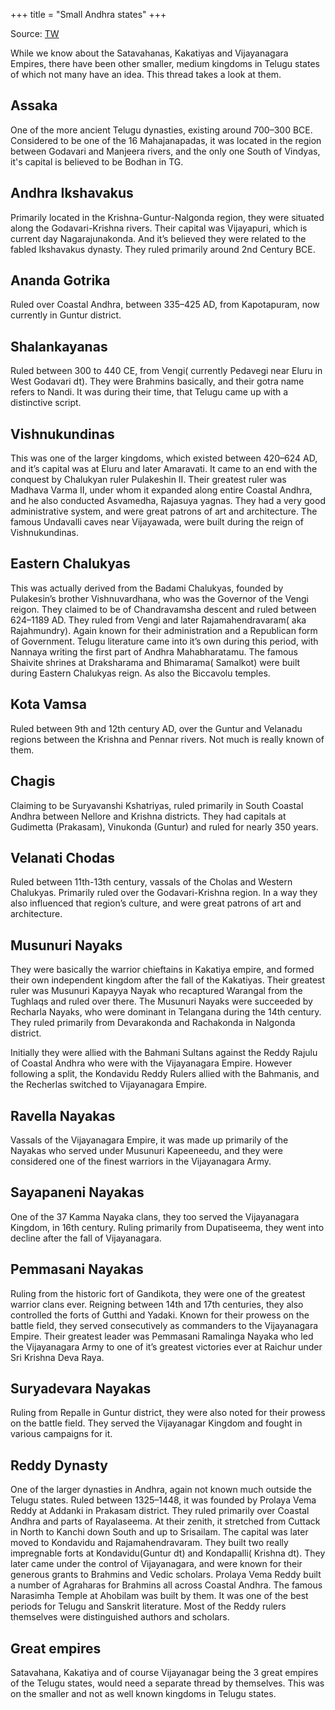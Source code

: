 +++
title = "Small Andhra states"
+++

Source: [TW](https://threads-web.vercel.app/threads/1545663424616878080)


While we know about the Satavahanas, Kakatiyas and Vijayanagara Empires, there have been other smaller, medium kingdoms in Telugu states of which not many have an idea. This thread takes a look at them. 

## Assaka
One of the more ancient Telugu dynasties, existing around 700–300 BCE. Considered to be one of the 16 Mahajanapadas, it was located in the region between Godavari and Manjeera rivers, and the only one South of Vindyas, it's capital is believed to be Bodhan in TG.

## Andhra Ikshavakus
Primarily located in the Krishna-Guntur-Nalgonda region, they were situated along the Godavari-Krishna rivers. Their capital was Vijayapuri, which is current day Nagarajunakonda. And it’s believed they were related to the fabled Ikshavakus dynasty. They ruled primarily around 2nd Century BCE.

## Ananda Gotrika

Ruled over Coastal Andhra, between 335–425 AD, from Kapotapuram, now currently in Guntur district.

## Shalankayanas

Ruled between 300 to 440 CE, from Vengi( currently Pedavegi near Eluru in West Godavari dt). They were Brahmins basically, and their gotra name refers to Nandi. It was during their time, that Telugu came up with a distinctive script.

## Vishnukundinas

This was one of the larger kingdoms, which existed between 420–624 AD, and it’s capital was at Eluru and later Amaravati. It came to an end with the conquest by Chalukyan ruler Pulakeshin II. Their greatest ruler was Madhava Varma II, under whom it expanded along entire Coastal Andhra, and he also conducted Asvamedha, Rajasuya yagnas. They had a very good administrative system, and were great patrons of art and architecture. The famous Undavalli caves near Vijayawada, were built during the reign of Vishnukundinas.

## Eastern Chalukyas

This was actually derived from the Badami Chalukyas, founded by Pulakesin’s brother Vishnuvardhana, who was the Governor of the Vengi reigon. They claimed to be of Chandravamsha descent and ruled between 624–1189 AD. They ruled from Vengi and later Rajamahendravaram( aka Rajahmundry). Again known for their administration and a Republican form of Government. Telugu literature came into it’s own during this period, with Nannaya writing the first part of Andhra Mahabharatamu. The famous Shaivite shrines at Draksharama and Bhimarama( Samalkot) were built during Eastern Chalukyas reign. As also the Biccavolu temples.

## Kota Vamsa

Ruled between 9th and 12th century AD, over the Guntur and Velanadu regions between the Krishna and Pennar rivers. Not much is really known of them.

## Chagis

Claiming to be Suryavanshi Kshatriyas, ruled primarily in South Coastal Andhra between Nellore and Krishna districts. They had capitals at Gudimetta (Prakasam), Vinukonda (Guntur) and ruled for nearly 350 years.

## Velanati Chodas
Ruled between 11th-13th century, vassals of the Cholas and Western Chalukyas. Primarily ruled over the Godavari-Krishna region. In a way they also influenced that region’s culture, and were great patrons of art and architecture.

## Musunuri Nayaks
They were basically the warrior chieftains in Kakatiya empire, and formed their own independent kingdom after the fall of the Kakatiyas. Their greatest ruler was Musunuri Kapayya Nayak who recaptured Warangal from the Tughlaqs and ruled over there. The Musunuri Nayaks were succeeded by Recharla Nayaks, who were dominant in Telangana during the 14th century. They ruled primarily from Devarakonda and Rachakonda in Nalgonda district. 

Initially they were allied with the Bahmani Sultans against the Reddy Rajulu of Coastal Andhra who were with the Vijayanagara Empire. However following a split, the Kondavidu Reddy Rulers allied with the Bahmanis, and the Recherlas switched to Vijayanagara Empire.

## Ravella Nayakas
Vassals of the Vijayanagara Empire, it was made up primarily of the Nayakas who served under Musunuri Kapeeneedu, and they were considered one of the finest warriors in the Vijayanagara Army.

## Sayapaneni Nayakas
One of the 37 Kamma Nayaka clans, they too served the Vijayanagara Kingdom, in 16th century. Ruling primarily from Dupatiseema, they went into decline after the fall of Vijayanagara.

## Pemmasani Nayakas
Ruling from the historic fort of Gandikota, they were one of the greatest warrior clans ever. Reigning between 14th and 17th centuries, they also controlled the forts of Gutthi and Yadaki. Known for their prowess on the battle field, they served consecutively as commanders to the Vijayanagara Empire. Their greatest leader was Pemmasani Ramalinga Nayaka who led the Vijayanagara Army to one of it’s greatest victories ever at Raichur under Sri Krishna Deva Raya.

## Suryadevara Nayakas
Ruling from Repalle in Guntur district, they were also noted for their prowess on the battle field. They served the Vijayanagar Kingdom and fought in various campaigns for it.

## Reddy Dynasty
One of the larger dynasties in Andhra, again not known much outside the Telugu states. Ruled between 1325–1448, it was founded by Prolaya Vema Reddy at Addanki in Prakasam district. They ruled primarily over Coastal Andhra and parts of Rayalaseema. At their zenith, it stretched from Cuttack in North to Kanchi down South and up to Srisailam. The capital was later moved to Kondavidu and Rajamahendravaram. They built two really impregnable forts at Kondavidu(Guntur dt) and Kondapalli( Krishna dt). They later came under the control of Vijayanagara, and were known for their generous grants to Brahmins and Vedic scholars. Prolaya Vema Reddy built a number of Agraharas for Brahmins all across Coastal Andhra. The famous Narasimha Temple at Ahobilam was built by them. It was one of the best periods for Telugu and Sanskrit literature. Most of the Reddy rulers themselves were distinguished authors and scholars.

## Great empires
Satavahana, Kakatiya and of course Vijayanagar being the 3 great empires of the Telugu states, would need a separate thread by themselves. This was on the smaller and not as well known kingdoms in Telugu states.
